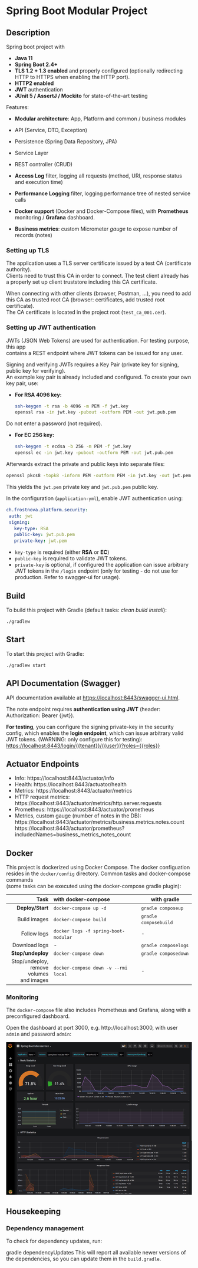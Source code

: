 # Spring Boot Modular Project

## Description

Spring boot project with

* **Java 11**
* **Spring Boot 2.4+**
* **TLS 1.2 + 1.3 enabled** and properly configured (optionally redirecting HTTP to HTTPS when enabling the HTTP port).
* **HTTP2 enabled**
* **JWT** authentication
* **JUnit 5 / AssertJ / Mockito** for state-of-the-art testing

Features:

* **Modular architecture**: App, Platform and common / business modules
* API (Service, DTO, Exception)
* Persistence (Spring Data Repository, JPA)
* Service Layer
* REST controller (CRUD)

* **Access Log** filter, logging all requests (method, URI, response status and execution time)
* **Performance Logging** filter, logging performance tree of nested service calls
* **Docker support** (Docker and Docker-Compose files), with **Prometheus** monitoring / **Grafana** dashboard.

* **Business metrics**: custom Micrometer *gauge* to expose number of records (notes)

### Setting up TLS

The application uses a TLS server certificate issued by a test CA (certificate authority).  
Clients need to trust this CA in order to connect. The test client already has a properly set up client truststore
including this CA certificate.

When connecting with other clients (browser, Postman, ...), you need to add this CA as trusted root CA (browser:
certificates, add trusted root certificate).  
The CA certificate is located in the project root (`test_ca_001.cer`).

### Setting up JWT authentication

JWTs (JSON Web Tokens) are used for authentication. For testing purpose, this app  
contains a REST endpoint where JWT tokens can be issued for any user.

Signing and verifying JWTs requires a Key Pair (private key for signing, public key for verifying).  
An example key pair is already included and configured. To create your own key pair, use:

* **For RSA 4096 key:**
  ```bash  
  ssh-keygen -t rsa -b 4096 -m PEM -f jwt.key  
  openssl rsa -in jwt.key -pubout -outform PEM -out jwt.pub.pem  
  ```  

Do not enter a password (not required).

* **For EC 256 key:**
   ```bash  
  ssh-keygen -t ecdsa -b 256 -m PEM -f jwt.key  
  openssl ec -in jwt.key -pubout -outform PEM -out jwt.pub.pem  
  ```  

Afterwards extract the private and public keys into separate files:

```bash  
openssl pkcs8 -topk8 -inform PEM -outform PEM -in jwt.key -out jwt.pem -nocrypt  
```  

This yields the `jwt.pem` private key and `jwt.pub.pem` public key.

In the configuration (`application-yml`), enable JWT authentication using:

```yaml  
ch.frostnova.platform.security:  
 auth: jwt 
 signing: 
   key-type: RSA 
   public-key: jwt.pub.pem 
   private-key: jwt.pem
 ```  

- `key-type` is required (either **RSA** or **EC**)
- `public-key` is required to validate JWT tokens.
- `private-key` is optional, if configured the application can issue arbitrary JWT tokens in the `/login` endpoint (only
  for testing - do not use for production. Refer to swagger-ui for usage).

## Build

To build this project with Gradle (default tasks: _clean build install_):

    ./gradlew 

## Start

To start this project with Gradle:

    ./gradlew start  

## API Documentation (Swagger)

API documentation available at [https://localhost:8443/swagger-ui.html]().

The note endpoint requires **authentication using JWT** (header: Authorization: Bearer {jwt}).

**For testing**, you can configure the signing private-key in the security config, which enables the **login endpoint**,
which can issue arbitrary valid JWT tokens. (WARNING: only configure this for testing):
[https://localhost:8443/login/{{tenant}}/{{user}}?roles={{roles}} ]()

## Actuator Endpoints

* Info: https://localhost:8443/actuator/info
* Health: https://localhost:8443/actuator/health
* Metrics: https://localhost:8443/actuator/metrics
* HTTP request metrics: https://localhost:8443/actuator/metrics/http.server.requests
* Prometheus: https://localhost:8443/actuator/prometheus
* Metrics, custom gauge (number of notes in the DB): <br>
  https://localhost:8443/actuator/metrics/business.metrics.notes.count<br>
  https://localhost:8443/actuator/prometheus?includedNames=business_metrics_notes_count

## Docker

This project is dockerized using Docker Compose. The docker configuation resides in the `docker/config` directory.
Common tasks and docker-compose commands   
(some tasks can be executed using the docker-compose gradle plugin):

| Task          | with docker-compose | with gradle |  
| -------------:|:---------------------|------------|  
| **Deploy/Start** | `docker-compose up -d` | `gradle composeup` |  
| Build images      | `docker-compose build` | `gradle composebuild` |  
| Follow logs | `docker logs -f spring-boot-modular` | - |  
| Download logs | - | `gradle composelogs` |  
| **Stop/undeploy** | `docker-compose down` |  `gradle composedown` |  
| Stop/undeploy, <br>remove volumes<br>and images | `docker-compose down -v --rmi local` | - |  

### Monitoring

The `docker-compose` file also includes Prometheus and Grafana, along with a preconfigured dashboard.

Open the dashboard at port 3000, e.g. http://localhost:3000, with user `admin` and password `admin`:

![Grafana Dashboard](grafana.png)

## Housekeeping

### Dependency management

To check for dependency updates, run:

gradle dependencyUpdates This will report all available newer versions of the dependencies, so you can update them in
the `build.gradle`.
